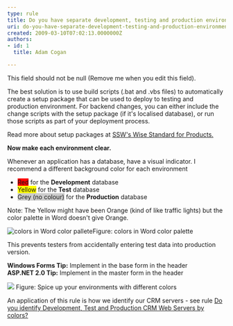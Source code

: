 ```yaml
---
type: rule
title: Do you have separate development, testing and production environments?
uri: do-you-have-separate-development-testing-and-production-environments
created: 2009-03-10T07:02:13.0000000Z
authors:
- id: 1
  title: Adam Cogan

---
```




<span class='intro'> This field should not be null (Remove me when you edit this field). </span>


  <p>The best solution is to use build scripts (.bat and .vbs files) to automatically create a setup package that can be used to deploy to testing and production environment. For backend changes, you can either include the change scripts with the setup package (if it's localised database), or run those scripts as part of your deployment process.</p>
<p>Read more about setup packages at <a href="http&#58;//www.ssw.com.au/ssw/Standards/wisesetup/WiseStandards.aspx">SSW's Wise Standard for Products.</a></p>
<p><strong>Now make each environment clear.</strong> </p>
<p>Whenever an application has a database, have a visual indicator. I recommend a different background color for each environment </p>
<ul>
    <li><span class="highlight" style="background-color&#58;#ff0000;">Red</span> for the <strong>Development</strong> database
    </li>
    <li><span class="highlight" style="background-color&#58;#ffff00;">Yellow</span> for the <strong>Test</strong> database
    </li>
    <li><span class="highlight" style="background-color&#58;#cccccc;">Grey (no colour)</span> for the <strong>Production</strong> database</li>
</ul>
<p>Note&#58; The Yellow might have been Orange (kind of like traffic lights) but the color palette in Word doesn't give Orange. </p>
<img border="0" src="/Standards/Management/RulesToSuccessfulProjects/PublishingImages/WordColorPallete.GIF" alt="colors in Word color pallete" style="border&#58;0px solid;" class="ms-rteCustom-ImageArea" /><span class="ms-rteCustom-FigureNormal">Figure&#58; colors in Word color palette </span>
<p>This prevents testers from accidentally entering test data into production version. </p>
<p><strong>Windows Forms Tip&#58;</strong> Implement in the base form in the header <br>
<strong>ASP.NET 2.0 Tip&#58;</strong> Implement in the master form in the header</p>
<img border="0" src="/Standards/Management/RulesToSuccessfulProjects/PublishingImages/dev_test_prod_servers.gif" alt=" " style="border&#58;0px solid;" class="ms-rteCustom-ImageArea" /> <span class="ms-rteCustom-FigureGood">Figure&#58; Spice up your environments with different colors </span>
<p>An application of this rule is how we identify our CRM servers - see rule <a href="http&#58;//www.ssw.com.au/ssw/Standards/Rules/RulestoBetterMicrosoftCRM.aspx#Environment">Do you identify Development, Test and Production CRM Web Servers by colors?</a></p>



